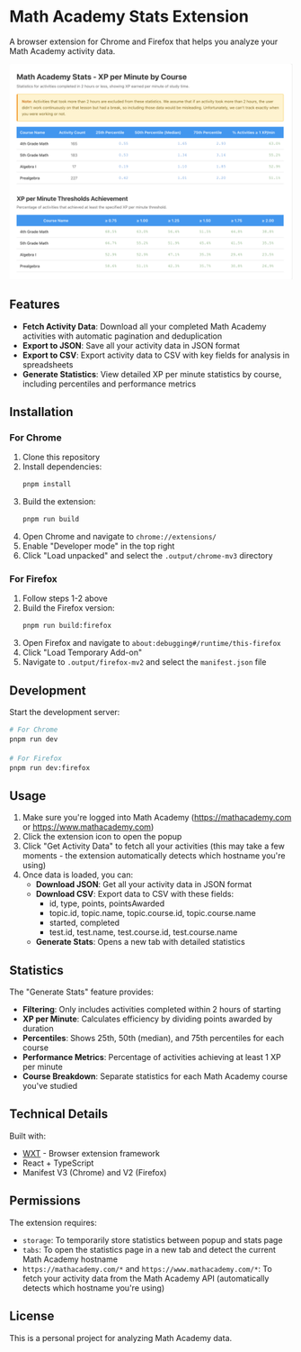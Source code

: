 # Math Academy Stats Extension

A browser extension for Chrome and Firefox that helps you analyze your Math Academy activity data.

![Screenshot](screenshot.png)

## Features

- **Fetch Activity Data**: Download all your completed Math Academy activities with automatic pagination and deduplication
- **Export to JSON**: Save all your activity data in JSON format
- **Export to CSV**: Export activity data to CSV with key fields for analysis in spreadsheets
- **Generate Statistics**: View detailed XP per minute statistics by course, including percentiles and performance metrics

## Installation

### For Chrome

1. Clone this repository
2. Install dependencies:
   ```bash
   pnpm install
   ```
3. Build the extension:
   ```bash
   pnpm run build
   ```
4. Open Chrome and navigate to `chrome://extensions/`
5. Enable "Developer mode" in the top right
6. Click "Load unpacked" and select the `.output/chrome-mv3` directory

### For Firefox

1. Follow steps 1-2 above
2. Build the Firefox version:
   ```bash
   pnpm run build:firefox
   ```
3. Open Firefox and navigate to `about:debugging#/runtime/this-firefox`
4. Click "Load Temporary Add-on"
5. Navigate to `.output/firefox-mv2` and select the `manifest.json` file

## Development

Start the development server:

```bash
# For Chrome
pnpm run dev

# For Firefox
pnpm run dev:firefox
```

## Usage

1. Make sure you're logged into Math Academy (https://mathacademy.com or https://www.mathacademy.com)
2. Click the extension icon to open the popup
3. Click "Get Activity Data" to fetch all your activities (this may take a few moments - the extension automatically detects which hostname you're using)
4. Once data is loaded, you can:
   - **Download JSON**: Get all your activity data in JSON format
   - **Download CSV**: Export data to CSV with these fields:
     - id, type, points, pointsAwarded
     - topic.id, topic.name, topic.course.id, topic.course.name
     - started, completed
     - test.id, test.name, test.course.id, test.course.name
   - **Generate Stats**: Opens a new tab with detailed statistics

## Statistics

The "Generate Stats" feature provides:

- **Filtering**: Only includes activities completed within 2 hours of starting
- **XP per Minute**: Calculates efficiency by dividing points awarded by duration
- **Percentiles**: Shows 25th, 50th (median), and 75th percentiles for each course
- **Performance Metrics**: Percentage of activities achieving at least 1 XP per minute
- **Course Breakdown**: Separate statistics for each Math Academy course you've studied

## Technical Details

Built with:
- [WXT](https://wxt.dev) - Browser extension framework
- React + TypeScript
- Manifest V3 (Chrome) and V2 (Firefox)

## Permissions

The extension requires:
- `storage`: To temporarily store statistics between popup and stats page
- `tabs`: To open the statistics page in a new tab and detect the current Math Academy hostname
- `https://mathacademy.com/*` and `https://www.mathacademy.com/*`: To fetch your activity data from the Math Academy API (automatically detects which hostname you're using)

## License

This is a personal project for analyzing Math Academy data.
